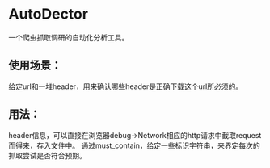 # AutoDector

一个爬虫抓取调研的自动化分析工具。

## 使用场景：
给定url和一堆header，用来确认哪些header是正确下载这个url所必须的。

## 用法：
header信息，可以直接在浏览器debug->Network相应的http请求中截取request而得来，存入文件中。
通过must_contain，给定一些标识字符串，来界定每次的抓取尝试是否符合预期。
